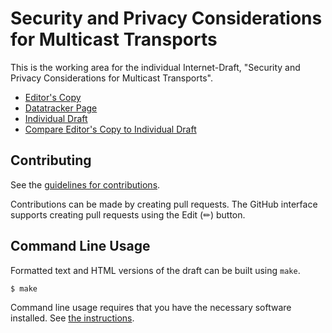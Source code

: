 <!-- regenerate: on (set to off if you edit this file) -->

# Security and Privacy Considerations for Multicast Transports

This is the working area for the individual Internet-Draft, "Security and Privacy Considerations for Multicast Transports".

* [Editor's Copy](https://squarooticus.github.io/draft-krose-multicast-security/#go.draft-krose-multicast-security.html)
* [Datatracker Page](https://datatracker.ietf.org/doc/draft-krose-multicast-security)
* [Individual Draft](https://datatracker.ietf.org/doc/html/draft-krose-multicast-security)
* [Compare Editor's Copy to Individual Draft](https://squarooticus.github.io/draft-krose-multicast-security/#go.draft-krose-multicast-security.diff)


## Contributing

See the
[guidelines for contributions](https://github.com/squarooticus/draft-krose-multicast-security/blob/master/CONTRIBUTING.md).

Contributions can be made by creating pull requests.
The GitHub interface supports creating pull requests using the Edit (✏) button.


## Command Line Usage

Formatted text and HTML versions of the draft can be built using `make`.

```sh
$ make
```

Command line usage requires that you have the necessary software installed.  See
[the instructions](https://github.com/martinthomson/i-d-template/blob/main/doc/SETUP.md).

